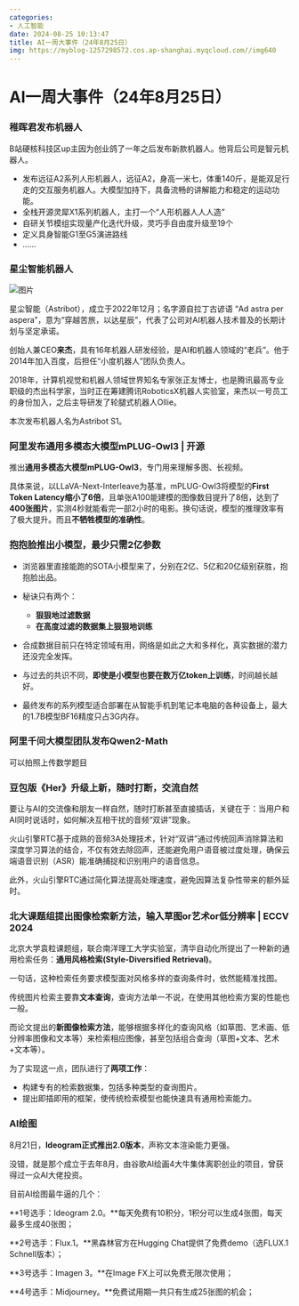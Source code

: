 ```yaml
---
categories:
- 人工智能
date: 2024-08-25 10:13:47
title: AI一周大事件（24年8月25日）
img: https://myblog-1257298572.cos.ap-shanghai.myqcloud.com//img640
---
```


# AI一周大事件（24年8月25日）

### 稚晖君发布机器人

B站硬核科技区up主因为创业鸽了一年之后发布新款机器人。他背后公司是智元机器人。

- 发布远征A2系列人形机器人，远征A2，身高一米七，体重140斤，是能双足行走的交互服务机器人。大模型加持下，具备流畅的讲解能力和稳定的运动功能。
- 全栈开源灵犀X1系列机器人，主打一个“人形机器人人人造”
- 自研关节模组实现量产化迭代升级，灵巧手自由度升级至19个
- 定义具身智能G1至G5演进路线
- ……

### 星尘智能机器人

![图片](https://myblog-1257298572.cos.ap-shanghai.myqcloud.com//img640)

星尘智能（Astribot），成立于2022年12月；名字源自拉丁古谚语 “Ad astra per aspera”，意为“穿越苦旅，以达星辰”，代表了公司对AI机器人技术普及的长期计划与坚定承诺。

创始人兼CEO**来杰**，具有16年机器人研发经验，是AI和机器人领域的“老兵”。他于2014年加入百度，后担任“小度机器人”团队负责人。

2018年，计算机视觉和机器人领域世界知名专家张正友博士，也是腾讯最高专业职级的杰出科学家，当时正在筹建腾讯RoboticsX机器人实验室，来杰以一号员工的身份加入，之后主导研发了轮腿式机器人Ollie。

本次发布机器人名为Astribot S1。

### 阿里发布通用多模态大模型mPLUG-Owl3 | 开源

推出**通用多模态大模型mPLUG-Owl3**，专门用来理解多图、长视频。

具体来说，以LLaVA-Next-Interleave为基准，mPLUG-Owl3将模型的**First Token Latency缩小了6倍**，且单张A100能建模的图像数目提升了8倍，达到了**400张图片**，实测4秒就能看完一部2小时的电影。换句话说，模型的推理效率有了极大提升。而且**不牺牲模型的准确性**。

### 抱抱脸推出小模型，最少只需2亿参数

* 浏览器里直接能跑的SOTA小模型来了，分别在2亿、5亿和20亿级别获胜，抱抱脸出品。
* 秘诀只有两个：
  - **狠狠地过滤数据**
  - **在高度过滤的数据集上狠狠地训练**

* 合成数据目前只在特定领域有用，网络是如此之大和多样化，真实数据的潜力还没完全发挥。
  
* 与过去的共识不同，**即使是小模型也要在数万亿token上训练**，时间越长越好。

* 最终发布的系列模型适合部署在从智能手机到笔记本电脑的各种设备上，最大的1.7B模型BF16精度只占3G内存。



### 阿里千问大模型团队发布Qwen2-Math

可以拍照上传数学题目

### 豆包版《Her》升级上新，随时打断，交流自然

要让与AI的交流像和朋友一样自然，随时打断甚至直接插话，关键在于：当用户和AI同时说话时，如何解决互相干扰的音频“双讲”现象。

火山引擎RTC基于成熟的音频3A处理技术，针对“双讲”通过传统回声消除算法和深度学习算法的结合，不仅有效去除回声，还能避免用户语音被过度处理，确保云端语音识别（ASR）能准确捕捉和识别用户的语音信息。

此外，火山引擎RTC通过简化算法提高处理速度，避免因算法复杂性带来的额外延时。

### 北大课题组提出图像检索新方法，输入草图or艺术or低分辨率 | ECCV 2024

北京大学袁粒课题组，联合南洋理工大学实验室，清华自动化所提出了一种新的通用检索任务：**通用风格检索(Style-Diversified Retrieval)**。

一句话，这种检索任务要求模型面对风格多样的查询条件时，依然能精准找图。

传统图片检索主要靠**文本查询**，查询方法单一不说，在使用其他检索方案的性能也一般。

而论文提出的**新图像检索方法**，能够根据多样化的查询风格（如草图、艺术画、低分辨率图像和文本等）来检索相应图像，甚至包括组合查询（草图+文本、艺术+文本等）。

为了实现这一点，团队进行了**两项工作**：

- 构建专有的检索数据集，包括多种类型的查询图片。
- 提出即插即用的框架，使传统检索模型也能快速具有通用检索能力。

### AI绘图

8月21日，**Ideogram正式推出2.0版本**，声称文本渲染能力更强。

没错，就是那个成立于去年8月，由谷歌AI绘画4大牛集体离职创业的项目，曾获得过一众AI大佬投资。

目前AI绘图最牛逼的几个：

**1号选手：Ideogram 2.0。**每天免费有10积分，1积分可以生成4张图，每天最多生成40张图；

**2号选手：Flux.1。**黑森林官方在Hugging Chat提供了免费demo（选FLUX.1 Schnell版本）；

**3号选手：Imagen 3。**在Image FX上可以免费无限次使用；

**4号选手：Midjourney。**免费试用期一共只有生成25张图的机会；
